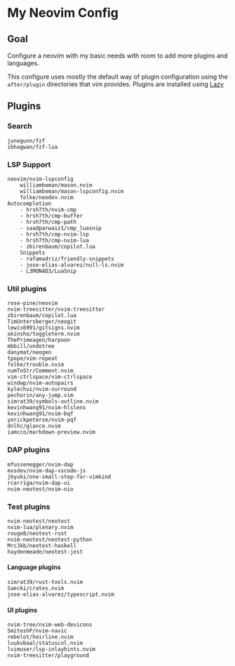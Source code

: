 # My Neovim Config


## Goal
Configure a neovim with my basic needs with room to add more plugins and languages.

This configure uses mostly the default way of plugin configuration using the `after/plugin` directories that vim
provides. Plugins are installed using [Lazy](https://github.com/folke/lazy.nvim)


## Plugins

### Search
    junegunn/fzf
    ibhagwan/fzf-lua
### LSP Support
    neovim/nvim-lspconfig 
        williamboman/mason.nvim 
        williamboman/mason-lspconfig.nvim 
        folke/neodev.nvim
    Autocompletion
        - hrsh7th/nvim-cmp 
        - hrsh7th/cmp-buffer 
        - hrsh7th/cmp-path 
        - saadparwaiz1/cmp_luasnip 
        - hrsh7th/cmp-nvim-lsp 
        - hrsh7th/cmp-nvim-lua 
        - zbirenbaum/copilot.lua
        Snippets
        - rafamadriz/friendly-snippets 
        - jose-elias-alvarez/null-ls.nvim	
        - L3MON4D3/LuaSnip 

### Util plugins
    rose-pine/neovim
    nvim-treesitter/nvim-treesitter
    zbirenbaum/copilot.lua
    TimUntersberger/neogit
    lewis6991/gitsigns.nvim
    akinsho/toggleterm.nvim
    ThePrimeagen/harpoon
    mbbill/undotree
    danymat/neogen
    tpope/vim-repeat
    folke/trouble.nvim
    numToStr/Comment.nvim
    vim-ctrlspace/vim-ctrlspace
    windwp/nvim-autopairs
    kylechui/nvim-surround
    pechorin/any-jump.vim
    simrat39/symbols-outline.nvim
    kevinhwang91/nvim-hlslens
    kevinhwang91/nvim-bqf
    yorickpeterse/nvim-pqf
    dnlhc/glance.nvim
    iamcco/markdown-preview.nvim
### DAP plugins
    mfussenegger/nvim-dap
    mxsdev/nvim-dap-vscode-js
    jbyuki/one-small-step-for-vimkind
    rcarriga/nvim-dap-ui
    nvim-neotest/nvim-nio
### Test plugins
    nvim-neotest/neotest
    nvim-lua/plenary.nvim
    rouge8/neotest-rust
    nvim-neotest/neotest-python
    MrcJkb/neotest-haskell
    haydenmeade/neotest-jest
#### Language plugins
    simrat39/rust-tools.nvim
    Saecki/crates.nvim
    jose-elias-alvarez/typescript.nvim
#### UI plugins
    nvim-tree/nvim-web-devicons 
    SmiteshP/nvim-navic
    rebelot/heirline.nvim
    luukvbaal/statuscol.nvim
    lvimuser/lsp-inlayhints.nvim
    nvim-treesitter/playground
